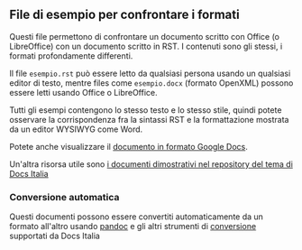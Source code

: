 
## File di esempio per confrontare i formati

Questi file permettono di confrontare un documento scritto con Office
(o LibreOffice) con un documento scritto in RST. I contenuti sono gli
stessi, i formati profondamente differenti.

Il file `esempio.rst` può essere letto da qualsiasi persona usando un
qualsiasi editor di testo, mentre files come `esempio.docx` (formato
OpenXML) possono essere letti usando Office o LibreOffice.

Tutti gli esempi contengono lo stesso testo e lo stesso stile, quindi
potete osservare la corrispondenza fra la sintassi RST e la
formattazione mostrata da un editor WYSIWYG come Word.

Potete anche visualizzare il [documento in formato Google
Docs](https://docs.google.com/document/d/1_wXejg4DMcD17wGkR0zUA9rqoO6HSL5n_N4HVjrxtxY/edit?usp=sharing).

Un'altra risorsa utile sono [i documenti dimostrativi nel repository
del tema di Docs
Italia](https://github.com/italia/docs-italia-theme/tree/master/demo_docs/source)

### Conversione automatica

Questi documenti possono essere convertiti automaticamente da un formato all'altro
usando [pandoc](pandoc.org) e gli altri strumenti di
[conversione](http://guida-docs-italia.readthedocs.io/it/latest/index/scrivere-un-documento.html#migrazione-su-docs-italia-di-documentazione-esistente)
supportati da Docs Italia
